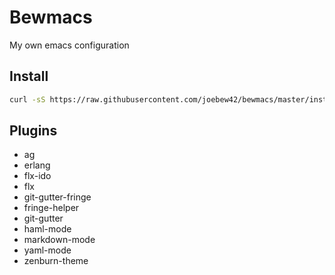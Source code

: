 Bewmacs
=========
My own emacs configuration

Install
--------------

```sh
curl -sS https://raw.githubusercontent.com/joebew42/bewmacs/master/install.sh | bash
```

Plugins
----
 - ag
 - erlang
 - flx-ido
 - flx
 - git-gutter-fringe
 - fringe-helper
 - git-gutter
 - haml-mode
 - markdown-mode
 - yaml-mode
 - zenburn-theme
